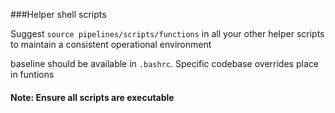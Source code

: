 ###Helper shell scripts

Suggest `source pipelines/scripts/functions`  in all your other helper scripts to maintain a consistent operational environment

baseline should be available in `.bashrc`. Specific codebase overrides place in funtions

#### Note: Ensure all scripts are executable
